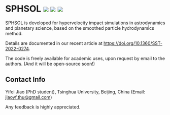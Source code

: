 # SPHSOL <img src="https://img.shields.io/badge/Version-1.4-brightgreen"> <img src="https://img.shields.io/badge/Platform-Linux--64-blue"> <img src="https://img.shields.io/badge/C++-Solutions-purple.svg?style=flat&logo=c%2B%2B">
SPHSOL is developed for hypervelocity impact simulations in astrodynamics and planetary science, based on the smoothed particle hydrodynamics method.

Details are documented in our recent article at https://doi.org/10.1360/SST-2022-0274.

The code is freely available for academic uses, upon request by email to the authors. (And it will be open-source soon!)

## Contact Info
Yifei Jiao (PhD student), Tsinghua University, Beijing, China (Email: jiaoyf.thu@gmail.com)

Any feedback is highly appreciated.
